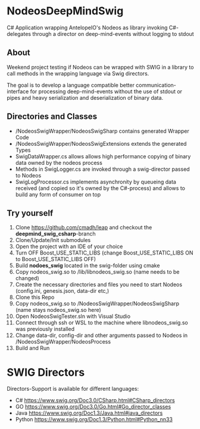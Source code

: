 # NodeosDeepMindSwig

C# Application wrapping AntelopeIO's Nodeos as library invoking C#-delegates through a director on deep-mind-events without logging to stdout

## About
Weekend project testing if Nodeos can be wrapped with SWIG in a library to call methods in the wrapping language via Swig directors. 

The goal is to develop a language compatible better communication-interface for processing deep-mind-events without the use of stdout or pipes and heavy serialization and deserialization of binary data.

## Directories and Classes
- /NodeosSwigWrapper/NodeosSwigSharp contains generated Wrapper Code
- /NodeosSwigWrapper/NodeosSwigExtensions extends the generated Types
- SwigDataWrapper.cs allows allows high performance copying of binary data owned by the nodeos process
- Methods in SwigLogger.cs are invoked through a swig-director passed to Nodeos
- SwigLogProcessor.cs implements asynchronity by queueing data received (and copied so it's owned by the C#-process) and allows to build any form of consumer on top

## Try yourself

1. Clone https://github.com/cmadh/leap and checkout the **deepmind_swig_csharp**-branch
2. Clone/Update/Init submodules
3. Open the project with an IDE of your choice
4. Turn OFF Boost_USE_STATIC_LIBS (change Boost_USE_STATIC_LIBS ON to Boost_USE_STATIC_LIBS OFF)
5. Build **nodoes_swig** located in the swig-folder using cmake
6. Copy nodeos_swig.so to /lib/libnodeos_swig.so (name needs to be changed)
7. Create the necessary directories and files you need to start Nodeos (config.ini, genesis.json, data-dir etc,)
8. Clone this Repo
9. Copy nodeos_swig.so to /NodeosSwigWrapper/NodeosSwigSharp (name stays nodeos_swig.so here)
10. Open NodeosSwigTester.sln with Visual Studio
11. Connect through ssh or WSL to the machine where libnodeos_swig.so was previously installed
12. Change data-dir, config-dir and other arguments passed to Nodeos in /NodeosSwigWrapper/NodeosProcess
13. Build and Run
  
  
# SWIG Directors
Directors-Support is available for different languages:
- C# https://www.swig.org/Doc3.0/CSharp.html#CSharp_directors
- GO https://www.swig.org/Doc3.0/Go.html#Go_director_classes
- Java https://www.swig.org/Doc1.3/Java.html#java_directors
- Python https://www.swig.org/Doc1.3/Python.html#Python_nn33